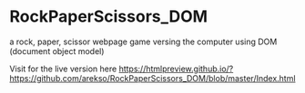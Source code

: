 # RockPaperScissors_DOM
a rock, paper, scissor webpage game versing the computer using DOM (document object model)

Visit for the live version here https://htmlpreview.github.io/?https://github.com/arekso/RockPaperScissors_DOM/blob/master/Index.html
